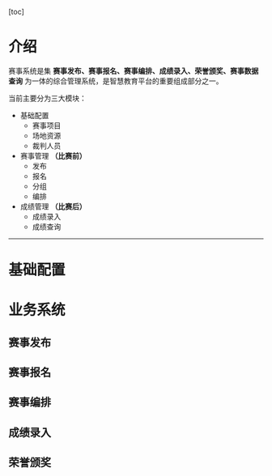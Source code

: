 [toc]

# 介绍
赛事系统是集 **赛事发布、赛事报名、赛事编排、成绩录入、荣誉颁奖、赛事数据查询** 为一体的综合管理系统，是智慧教育平台的重要组成部分之一。

当前主要分为三大模块：
- 基础配置
    - 赛事项目
    - 场地资源
    - 裁判人员
- 赛事管理 **（比赛前）**
    - 发布
    - 报名
    - 分组
    - 编排
- 成绩管理 **（比赛后）**
    - 成绩录入
    - 成绩查询

---
# 基础配置



# 业务系统

## 赛事发布

## 赛事报名

## 赛事编排

## 成绩录入

## 荣誉颁奖